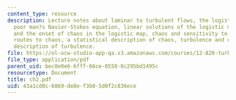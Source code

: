 ```yaml
---
content_type: resource
description: Lecture notes about laminar to turbulent flows, the logistic map as a
  poor man?s Navier-Stokes equation, linear solutions of the logistic map, bifurcations
  and the onset of chaos in the logistic map, chaos and sensitivity to initial conditions,
  routes to chaos, a statistical description of chaos, turbulence and chaos, and statistical
  description of turbulence.
file: https://ol-ocw-studio-app-qa.s3.amazonaws.com/courses/12-820-turbulence-in-the-ocean-and-atmosphere-spring-2006/43a1cd0c6869de8ef3b05d0f2c836ece_ch2.pdf
file_type: application/pdf
parent_uid: bec8e0e6-6fff-66ce-0558-0c295bd1495c
resourcetype: Document
title: ch2.pdf
uid: 43a1cd0c-6869-de8e-f3b0-5d0f2c836ece
---
```

